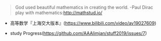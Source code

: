 >God used beautiful mathematics in creating the world.      -Paul Dirac
play with mathematics:http://mathstud.io/

* 高等数学『上海交大版本』(https://www.bilibili.com/video/av19027609) 

* study Progress(https://github.com/AAAlimjan/stuff2019/issues/7)

